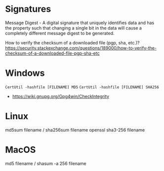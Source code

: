 # Signatures

Message Digest - A digital signature that uniquely identifies data and has the property such that changing a single bit in the data will cause a completely different message digest to be generated.


How to verify the checksum of a downloaded file (pgp, sha, etc.)?
https://security.stackexchange.com/questions/189000/how-to-verify-the-checksum-of-a-downloaded-file-pgp-sha-etc



# Windows

`CertUtil -hashfile [FILENAME] MD5`
`CertUtil -hashfile [FILENAME] SHA256`

- <https://wiki.gnupg.org/Gpg4win/CheckIntegrity>



# Linux
md5sum filename / sha256sum filename
openssl sha3-256 filename



# MacOS
md5 filename / shasum -a 256 filename



